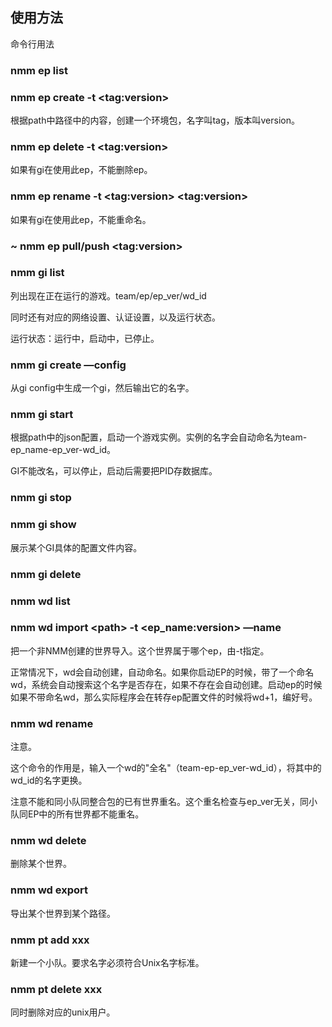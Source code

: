 ## 使用方法

命令行用法

### nmm ep list

### nmm ep create <path> -t \<tag:version>

根据path中路径中的内容，创建一个环境包，名字叫tag，版本叫version。

### nmm ep delete -t \<tag:version>

如果有gi在使用此ep，不能删除ep。

### nmm ep rename -t \<tag:version> \<tag:version>

如果有gi在使用此ep，不能重命名。

### \~ nmm ep pull/push \<tag:version>

### nmm gi list

列出现在正在运行的游戏。team/ep/ep_ver/wd_id

同时还有对应的网络设置、认证设置，以及运行状态。

运行状态：运行中，启动中，已停止。

### nmm gi create  —config <path>

从gi config中生成一个gi，然后输出它的名字。

### nmm gi start <name>

根据path中的json配置，启动一个游戏实例。实例的名字会自动命名为team-ep_name-ep_ver-wd_id。

GI不能改名，可以停止，启动后需要把PID存数据库。

### nmm gi stop <name>

### nmm gi show <name>

展示某个GI具体的配置文件内容。

### nmm gi delete <name>

### nmm wd list

### nmm wd import \<path> -t \<ep_name:version> —name <name>

把一个非NMM创建的世界导入。这个世界属于哪个ep，由-t指定。

正常情况下，wd会自动创建，自动命名。如果你启动EP的时候，带了一个命名wd，系统会自动搜索这个名字是否存在，如果不存在会自动创建。启动ep的时候如果不带命名wd，那么实际程序会在转存ep配置文件的时候将wd+1，编好号。

### nmm wd rename  <full-name> <new-id-name>

注意。

这个命令的作用是，输入一个wd的"全名"（team-ep-ep_ver-wd_id），将其中的wd_id的名字更换。

注意不能和同小队同整合包的已有世界重名。这个重名检查与ep_ver无关，同小队同EP中的所有世界都不能重名。

### nmm wd delete <full-name>

删除某个世界。

### nmm wd export <full-name> <path>

导出某个世界到某个路径。

### nmm pt add xxx

新建一个小队。要求名字必须符合Unix名字标准。

### nmm pt delete xxx

同时删除对应的unix用户。